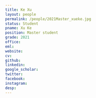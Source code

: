 ```yaml
---
title: Ke Xu
layout: people
permalink: /people/2021Master_xueke.jpg
status: Student
pname: Xu Ke
position: Master student
grade: 2021
office: 
eml: 
website: 
cv: 
github: 
linkedin:
google_scholar: 
twitter: 
facebook: 
instagram:
desp: 
---
```

